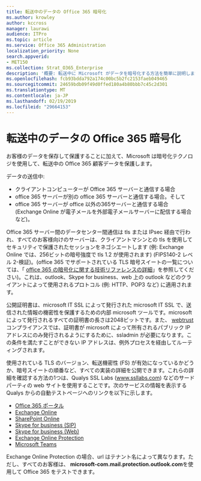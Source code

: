 ```yaml
---
title: 転送中のデータの Office 365 暗号化
ms.author: krowley
author: kccross
manager: laurawi
audience: ITPro
ms.topic: article
ms.service: Office 365 Administration
localization_priority: None
search.appverid:
- MET150
ms.collection: Strat_O365_Enterprise
description: '概要: 転送中に Microsoft がデータを暗号化する方法を簡単に説明します。'
ms.openlocfilehash: fcb93bdda792a174c00bc5b2fc2153faeb049465
ms.sourcegitcommit: 24659bdb09f49d0ffed180a4b80bbb7c45c2d301
ms.translationtype: MT
ms.contentlocale: ja-JP
ms.lasthandoff: 02/19/2019
ms.locfileid: "29664153"
---
```

# <a name="office-365-encryption-for-data-in-transit"></a>転送中のデータの Office 365 暗号化

お客様のデータを保存して保護することに加えて、Microsoft は暗号化テクノロジを使用して、転送中の Office 365 顧客データを保護します。 

データの送信中:
- クライアントコンピューターが Office 365 サーバーと通信する場合
- office 365 サーバーが別の office 365 サーバーと通信する場合。そして
- office 365 サーバーが office 以外の365サーバーと通信する場合 (Exchange Online が電子メールを外部電子メールサーバーに配信する場合など)。

Office 365 サーバー間のデータセンター間通信は tls または IPsec 経由で行われ、すべてのお客様向けのサーバーは、クライアントマシンとの tls を使用してセキュリティで保護されたセッションをネゴシエートします (例: Exchange Online では、256ビットの暗号強度で tls 1.2 が使用されます) (FIPS140-2 レベル 2-検証)。(office 365 でサポートされている TLS 暗号スイートの一覧については、「 [office 365 の暗号化に関する技術リファレンスの詳細](https://support.office.com/article/Technical-reference-details-about-encryption-in-Office-365-862CBE93-4268-4EF9-BA79-277545ECF221)」を参照してください)。これは、outlook、Skype for business、web 上の outlook などのクライアントによって使用されるプロトコル (例: HTTP、POP3 など) に適用されます。

公開証明書は、microsoft IT SSL によって発行された microsoft IT SSL で、送信された情報の機密性を保護するための内部 microsoft ツールです。microsoft によって発行されるすべての証明書の長さは2048ビットです。また、 [webtrust](http://www.webtrust.org/homepage-documents/item70372.pdf)コンプライアンスでは、証明書が microsoft によって所有されるパブリック IP アドレスにのみ発行されるようにするために、ssladmin が必要になります。この条件を満たすことができない IP アドレスは、例外プロセスを経由してルーティングされます。

使用されている TLS のバージョン、転送機密性 (FS) が有効になっているかどうか、暗号スイートの順番など、すべての実装の詳細を公開できます。これらの詳細を確認する方法の1つは、Qualys SSL Labs (www.ssllabs.com) などのサードパーティの web サイトを使用することです。次のサービスの情報を表示する Qualys からの自動テストページへのリンクを以下に示します。
- [Office 365 ポータル](https://www.ssllabs.com/ssltest/analyze.html?d=portal.office.com&hideResults=on)
- [Exchange Online](https://www.ssllabs.com/ssltest/analyze.html?d=outlook.office365.com&hideResults=on)
- [SharePoint Online](https://www.ssllabs.com/ssltest/analyze.html?d=microsoft-my.sharepoint.com&hideResults=on)
- [Skype for business (SIP)](https://www.ssllabs.com/ssltest/analyze.html?d=sipdir.online.lync.com)
- [Skype for business (Web)](https://www.ssllabs.com/ssltest/analyze.html?d=webdir.online.lync.com&hideResults=on)
- [Exchange Online Protection](https://ssl-tools.net/mailservers/microsoft-com.mail.protection.outlook.com)
- [Microsoft Teams](https://www.ssllabs.com/ssltest/analyze.html?d=teams.microsoft.com&latest)

Exchange Online Protection の場合、url はテナント名によって異なります。ただし、すべてのお客様は、 **microsoft-com.mail.protection.outlook.com**を使用して Office 365 をテストできます。
